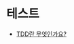# 테스트

- [TDD란 무엇인가요?](https://github.com/4F4-Association/cheer4-study-1st/blob/main/Resources/%ED%85%8C%EC%8A%A4%ED%8A%B8/TDD.md)
